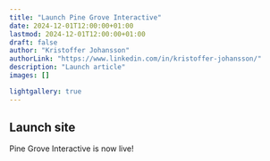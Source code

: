 ```yaml
---
title: "Launch Pine Grove Interactive"
date: 2024-12-01T12:00:00+01:00
lastmod: 2024-12-01T12:00:00+01:00
draft: false
author: "Kristoffer Johansson"
authorLink: "https://www.linkedin.com/in/kristoffer-johansson/"
description: "Launch article"
images: []

lightgallery: true
---
```


## Launch site

Pine Grove Interactive is now live!

